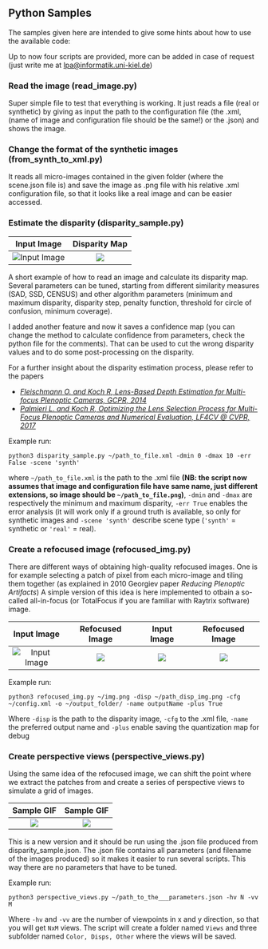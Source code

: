 ## Python Samples

The samples given here are intended to give some hints about how to use the available code:

Up to now four scripts are provided, more can be added in case of request (just write me at lpa@informatik.uni-kiel.de)

### Read the image (read_image.py)

Super simple file to test that everything is working. It just reads a file (real or synthetic) by giving as input the path to the configuration file (the .xml, (name of image and configuration file should be the same!) or the .json) and shows the image.

### Change the format of the synthetic images (from_synth_to_xml.py)

It reads all micro-images contained in the given folder (where the scene.json file is) and save the image as .png file with his relative .xml configuration file, so that it looks like a real image and can be easier accessed.

### Estimate the disparity (disparity_sample.py)

Input Image                |  Disparity Map
:-------------------------:|:-------------------------:
![Input Image](https://github.com/PlenopticToolbox/PlenopticToolbox2.0/blob/master/THUMBNAILS/Dragon_Processed%20copy.jpg)  |  ![](https://github.com/PlenopticToolbox/PlenopticToolbox2.0/blob/master/THUMBNAILS/Dragon_Disparity.jpg)

A short example of how to read an image and calculate its disparity map. Several parameters can be tuned, starting from different similarity measures (SAD, SSD, CENSUS) and other algorithm parameters (minimum and maximum disparity, disparity step, penalty function, threshold for circle of confusion, minimum coverage).

I added another feature and now it saves a confidence map (you can change the method to calculate confidence from parameters, check the python file for the comments). That can be used to cut the wrong disparity values and to do some post-processing on the disparity.

For a further insight about the disparity estimation process, please refer to the papers
- [_Fleischmann O. and Koch R, Lens-Based Depth Estimation for Multi-focus Plenoptic Cameras, GCPR, 2014_](https://link.springer.com/content/pdf/10.1007/978-3-319-11752-2_33.pdf)
- [_Palmieri L. and Koch R, Optimizing the Lens Selection Process for Multi-Focus Plenoptic Cameras and Numerical Evaluation, LF4CV @ CVPR, 2017_](http://openaccess.thecvf.com/content_cvpr_2017_workshops/w27/papers/Palmieri_Optimizing_the_Lens_CVPR_2017_paper.pdf)

Example run:

`python3 disparity_sample.py ~/path_to_file.xml -dmin 0 -dmax 10 -err False -scene 'synth'`

where `~/path_to_file.xml` is the path to the .xml file **(NB: the script now assumes that image and configuration file have same name, just different extensions, so image should be `~/path_to_file.png`)**, `-dmin` and `-dmax` are respectively the minimum and maximum disparity, `-err True` enables the error analysis (it will work only if a ground truth is available, so only for synthetic images and `-scene 'synth'` describe scene type (`'synth'` = synthetic or `'real'` = real).


### Create a refocused image (refocused_img.py)

There are different ways of obtaining high-quality refocused images. One is for example selecting a patch of pixel from each micro-image and tiling them together (as explained in 2010 Georgiev paper _Reducing Plenoptic Artifacts_)
A simple version of this idea is here implemented to otbain a so-called all-in-focus (or TotalFocus if you are familiar with Raytrix software) image.

Input Image                |  Refocused Image          | Input Image               |  Refocused Image
:-------------------------:|:-------------------------:|:-------------------------:|:-------------------------:
![Input Image](https://github.com/PlenopticToolbox/PlenopticToolbox2.0/blob/master/THUMBNAILS/Dragon_Processed%20copy.jpg)  |  ![](https://github.com/PlenopticToolbox/PlenopticToolbox2.0/blob/master/THUMBNAILS/dragon76_ref_img.png) |  ![](https://github.com/PlenopticToolbox/PlenopticToolbox2.0/blob/master/THUMBNAILS/Plant_small.png) |  ![](https://github.com/PlenopticToolbox/PlenopticToolbox2.0/blob/master/THUMBNAILS/Plant76_ref_img.png)

Example run:

`python3 refocused_img.py ~/img.png -disp ~/path_disp_img.png -cfg ~/config.xml -o ~/output_folder/ -name outputName -plus True`

Where `-disp` is the path to the disparity image, `-cfg` to the .xml file, `-name` the preferred output name and `-plus` enable saving the quantization map for debug

### Create perspective views (perspective_views.py)

Using the same idea of the refocused image, we can shift the point where we extract the patches from and create a series of perspective views to simulate a grid of images. 

Sample GIF               |  Sample GIF          |
:-------------------------:|:-------------------------:|
![](https://github.com/PlenopticToolbox/PlenopticToolbox2.0/blob/master/ANIMATIONS/small_ani_dragon.gif)  |  ![](https://github.com/PlenopticToolbox/PlenopticToolbox2.0/blob/master/ANIMATIONS/small_ani.gif) |  

This is a new version and it should be run using the .json file produced from disparity_sample.json. The .json file contains all parameters (and filename of the images produced) so it makes it easier to run several scripts. This way there are no parameters that have to be tuned.

Example run:

`python3 perspective_views.py ~/path_to_the___parameters.json -hv N -vv M`

Where `-hv` and `-vv` are the number of viewpoints in x and y direction, so that you will get `NxM` views.
The script will create a folder named `Views` and three subfolder named `Color, Disps, Other` where the views will be saved.
